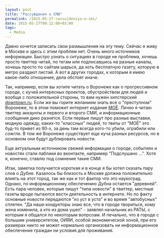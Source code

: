 ```yaml
---
layout: post
title: "Рассуждения о СМИ"
permalink: /2015-05-27-rassujdeniya-o-smi/
date: 2015-05-27T00:12:00+03:00
tags:
  - Media
---
```


  Давно хочется записать свои размышления на эту тему. Сейчас я живу в Москве и здесь с этим проблем нет. Очень много источников информации. Быстро узнать о ситуациях в городе не проблема, хочешь просто твиттер читай, по тегам или подписавшись на разные каналы, хочешь просто по сайтам шарься, да хоть бесплатную газету, которую в метро раздают листай. А вот в других городах, к которым я имею какое-либо отношение, дела обстоят иначе.

  Так, например, если вы хотите читать о Воронеже как о прогрессивном городе, с кучей интересных проектов, обустройством для людей и вообще с положительной стороны, то вам нужен хипстерский <a href="http://downtown.ru/voronezh/" target="_blank">downtown.ru</a>. Если же вы горите желанием знать все о "преступном" Воронеже, то в этом поможет интернет издание <a href="http://www.moe-online.ru/" target="_blank">МОЁ</a>. Лично я читаю твиттер аккаунты и первого и второго СМИ, и информационные сообщения дико разнятся. Если первые пишут про разные выставки, модную одежду, каких-то "классных" людей, то твиты от "МОЁ" это буд-то привет из 90-х, за день там всегда кого-то убили, ограбили или сожгли. В том же Воронеже существует еще куча разных ресурсов, но в основном они будут дублировать новости. 

  Еще актуальным источником свежей информации о городе, событиях и новостях стали паблики во вконтакте, например "Подслушано ...". Хотя я, конечно, ставлю под сомнение такие СМИ.  
  
  Итак, заметка получается короткая и в конце я бы хотел сказать пару слов о Дубне. Казалось бы близость к Москве должна положительно влиять на этот город, так же как и тот фактор что это наукоград. Однако, по информционному обеспечению Дубна остается "деревней". Есть пара человек, которые пишут "типа новости" в твиттер, местные газеты вроде пытаются вести деятельность в интернете. Но по факту основные новости передаются "из уст в уста" и во время "автобусных" сплетен. "Да наши кондукторы знаю все, что в городе твориться, кому жена изменила, а кто из дома ушел" - заявлял начальник из РАТЫ, с которым я общался по некоторым вопрсоам. И печально, что в городе с большим университетом, ОИЯИ, особой экономической зоной, при его размерах никто не может нормально организовать ни информационное обеспечение граждан ни условия для проживания.  
